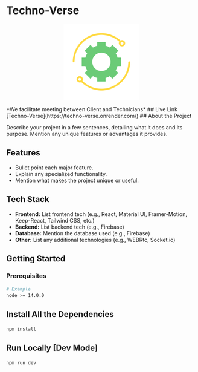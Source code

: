 # Techno-Verse
<p align="center">
  <img src="./src/assets/logo.svg" alt="Project Logo" width="200"/>
</p>
*We facilitate meeting between Client and Technicians*
## Live Link
[Techno-Verse](https://techno-verse.onrender.com/)
## About the Project

Describe your project in a few sentences, detailing what it does and its purpose. Mention any unique features or advantages it provides.

## Features

- Bullet point each major feature.
- Explain any specialized functionality.
- Mention what makes the project unique or useful.


## Tech Stack

- **Frontend:** List frontend tech (e.g., React, Material UI, Framer-Motion, Keep-React, Tailwind CSS, etc.)
- **Backend:** List backend tech (e.g., Firebase)
- **Database:** Mention the database used (e.g., Firebase)
- **Other:** List any additional technologies (e.g., WEBRtc, Socket.io)

## Getting Started

### Prerequisites
```bash
# Example
node >= 14.0.0
```
## Install All the Dependencies
```bash
npm install
```
## Run Locally [Dev Mode]
```bash
npm run dev
```

















